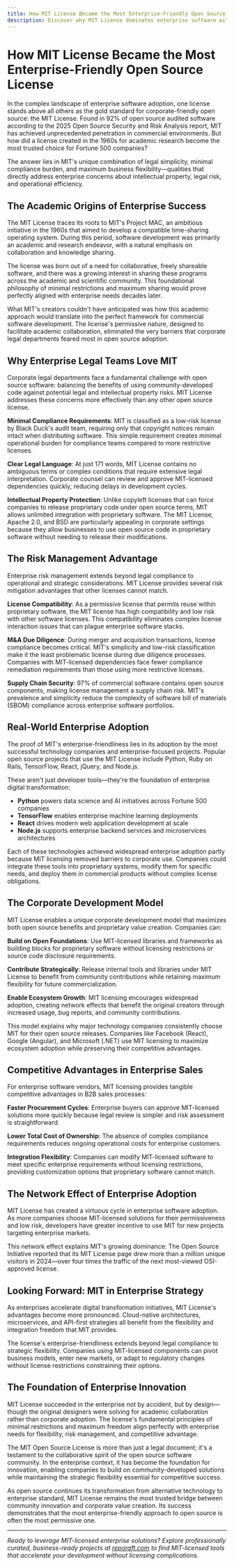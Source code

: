 ```yaml
---
title: How MIT License Became the Most Enterprise-Friendly Open Source License
description: Discover why MIT License dominates enterprise software with 92% adoption in audited commercial applications and how it became the gold standard for corporate-friendly open source
---
```


# How MIT License Became the Most Enterprise-Friendly Open Source License

In the complex landscape of enterprise software adoption, one license stands above all others as the gold standard for corporate-friendly open source: the MIT License. Found in 92% of open source audited software according to the 2025 Open Source Security and Risk Analysis report, MIT has achieved unprecedented penetration in commercial environments. But how did a license created in the 1960s for academic research become the most trusted choice for Fortune 500 companies?

The answer lies in MIT's unique combination of legal simplicity, minimal compliance burden, and maximum business flexibility—qualities that directly address enterprise concerns about intellectual property, legal risk, and operational efficiency.

## The Academic Origins of Enterprise Success

The MIT License traces its roots to MIT's Project MAC, an ambitious initiative in the 1960s that aimed to develop a compatible time-sharing operating system. During this period, software development was primarily an academic and research endeavor, with a natural emphasis on collaboration and knowledge sharing.

The license was born out of a need for collaborative, freely shareable software, and there was a growing interest in sharing these programs across the academic and scientific community. This foundational philosophy of minimal restrictions and maximum sharing would prove perfectly aligned with enterprise needs decades later.

What MIT's creators couldn't have anticipated was how this academic approach would translate into the perfect framework for commercial software development. The license's permissive nature, designed to facilitate academic collaboration, eliminated the very barriers that corporate legal departments feared most in open source adoption.

## Why Enterprise Legal Teams Love MIT

Corporate legal departments face a fundamental challenge with open source software: balancing the benefits of using community-developed code against potential legal and intellectual property risks. MIT License addresses these concerns more effectively than any other open source license.

**Minimal Compliance Requirements**: MIT is classified as a low-risk license by Black Duck's audit team, requiring only that copyright notices remain intact when distributing software. This simple requirement creates minimal operational burden for compliance teams compared to more restrictive licenses.

**Clear Legal Language**: At just 171 words, MIT License contains no ambiguous terms or complex conditions that require extensive legal interpretation. Corporate counsel can review and approve MIT-licensed dependencies quickly, reducing delays in development cycles.

**Intellectual Property Protection**: Unlike copyleft licenses that can force companies to release proprietary code under open source terms, MIT allows unlimited integration with proprietary software. The MIT License, Apache 2.0, and BSD are particularly appealing in corporate settings because they allow businesses to use open source code in proprietary software without needing to release their modifications.

## The Risk Management Advantage

Enterprise risk management extends beyond legal compliance to operational and strategic considerations. MIT License provides several risk mitigation advantages that other licenses cannot match.

**License Compatibility**: As a permissive license that permits reuse within proprietary software, the MIT license has high compatibility and low risk with other software licenses. This compatibility eliminates complex license interaction issues that can plague enterprise software stacks.

**M&A Due Diligence**: During merger and acquisition transactions, license compliance becomes critical. MIT's simplicity and low-risk classification make it the least problematic license during due diligence processes. Companies with MIT-licensed dependencies face fewer compliance remediation requirements than those using more restrictive licenses.

**Supply Chain Security**: 97% of commercial software contains open source components, making license management a supply chain risk. MIT's prevalence and simplicity reduce the complexity of software bill of materials (SBOM) compliance across enterprise software portfolios.

## Real-World Enterprise Adoption

The proof of MIT's enterprise-friendliness lies in its adoption by the most successful technology companies and enterprise-focused projects. Popular open source projects that use the MIT License include Python, Ruby on Rails, TensorFlow, React, jQuery, and Node.js.

These aren't just developer tools—they're the foundation of enterprise digital transformation:

- **Python** powers data science and AI initiatives across Fortune 500 companies
- **TensorFlow** enables enterprise machine learning deployments
- **React** drives modern web application development at scale
- **Node.js** supports enterprise backend services and microservices architectures

Each of these technologies achieved widespread enterprise adoption partly because MIT licensing removed barriers to corporate use. Companies could integrate these tools into proprietary systems, modify them for specific needs, and deploy them in commercial products without complex license obligations.

## The Corporate Development Model

MIT License enables a unique corporate development model that maximizes both open source benefits and proprietary value creation. Companies can:

**Build on Open Foundations**: Use MIT-licensed libraries and frameworks as building blocks for proprietary software without licensing restrictions or source code disclosure requirements.

**Contribute Strategically**: Release internal tools and libraries under MIT License to benefit from community contributions while retaining maximum flexibility for future commercialization.

**Enable Ecosystem Growth**: MIT licensing encourages widespread adoption, creating network effects that benefit the original creators through increased usage, bug reports, and community contributions.

This model explains why major technology companies consistently choose MIT for their open source releases. Companies like Facebook (React), Google (Angular), and Microsoft (.NET) use MIT licensing to maximize ecosystem adoption while preserving their competitive advantages.

## Competitive Advantages in Enterprise Sales

For enterprise software vendors, MIT licensing provides tangible competitive advantages in B2B sales processes:

**Faster Procurement Cycles**: Enterprise buyers can approve MIT-licensed solutions more quickly because legal review is simpler and risk assessment is straightforward.

**Lower Total Cost of Ownership**: The absence of complex compliance requirements reduces ongoing operational costs for enterprise customers.

**Integration Flexibility**: Companies can modify MIT-licensed software to meet specific enterprise requirements without licensing restrictions, providing customization options that proprietary software cannot match.

## The Network Effect of Enterprise Adoption

MIT License has created a virtuous cycle in enterprise software adoption. As more companies choose MIT-licensed solutions for their permissiveness and low risk, developers have greater incentive to use MIT for new projects targeting enterprise markets.

This network effect explains MIT's growing dominance: The Open Source Initiative reported that its MIT License page drew more than a million unique visitors in 2024—over four times the traffic of the next most-viewed OSI-approved license.

## Looking Forward: MIT in Enterprise Strategy

As enterprises accelerate digital transformation initiatives, MIT License's advantages become more pronounced. Cloud-native architectures, microservices, and API-first strategies all benefit from the flexibility and integration freedom that MIT provides.

The license's enterprise-friendliness extends beyond legal compliance to strategic flexibility. Companies using MIT-licensed components can pivot business models, enter new markets, or adapt to regulatory changes without license restrictions constraining their options.

## The Foundation of Enterprise Innovation

MIT License succeeded in the enterprise not by accident, but by design—though the original designers were solving for academic collaboration rather than corporate adoption. The license's fundamental principles of minimal restrictions and maximum freedom align perfectly with enterprise needs for flexibility, risk management, and competitive advantage.

The MIT Open Source License is more than just a legal document; it's a testament to the collaborative spirit of the open source software community. In the enterprise context, it has become the foundation for innovation, enabling companies to build on community-developed solutions while maintaining the strategic flexibility essential for competitive success.

As open source continues its transformation from alternative technology to enterprise standard, MIT License remains the most trusted bridge between community innovation and corporate value creation. Its success demonstrates that the most enterprise-friendly approach to open source is often the most permissive one.

---

*Ready to leverage MIT-licensed enterprise solutions? Explore professionally curated, business-ready projects at [reporaft.com](https://reporaft.com) to find MIT-licensed tools that accelerate your development without licensing complications.*